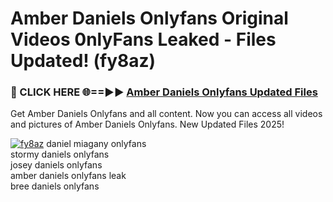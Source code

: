 # Amber Daniels Onlyfans Original Videos 0nlyFans Leaked - Files Updated! (fy8az)

<h3>🔴 CLICK HERE 🌐==►► <a href="https://tinyurl.com/2wckxsce" rel="nofollow">Amber Daniels Onlyfans Updated Files</a></h3>

Get Amber Daniels Onlyfans and all content. Now you can access all videos and pictures of Amber Daniels Onlyfans. New Updated Files 2025!

[![fy8az](https://i.imgur.com/AFduVYN.gif)](https://tinyurl.com/2wckxsce)
daniel miagany onlyfans<br>
stormy daniels onlyfans<br>
josey daniels onlyfans<br>
amber daniels onlyfans leak<br>
bree daniels onlyfans